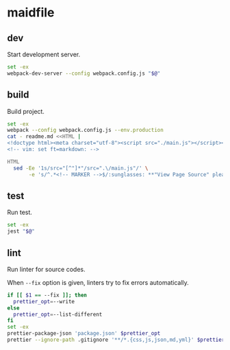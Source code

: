 # maidfile

## dev

Start development server.

```bash
set -ex
webpack-dev-server --config webpack.config.js "$@"
```

## build

Build project.

```bash
set -ex
webpack --config webpack.config.js --env.production
cat - readme.md <<HTML |
<!doctype html><meta charset="utf-8"><script src="./main.js"></script><noscript>
<!-- vim: set ft=markdown: -->

HTML
  sed -Ee '1s/src="[^"]*"/src=".\/main.js"/' \
       -e 's/^.*<!-- MARKER -->$/:sunglasses: **"View Page Source" please!! You will see suprising result.**/' > docs/index.html
```

## test

Run test.

```bash
set -ex
jest "$@"
```

## lint

Run linter for source codes.

When `--fix` option is given, linters try to fix errors automatically.

```bash
if [[ $1 == --fix ]]; then
  prettier_opt=--write
else
  prettier_opt=--list-different
fi
set -ex
prettier-package-json 'package.json' $prettier_opt
prettier --ignore-path .gitignore '**/*.{css,js,json,md,yml}' $prettier_opt
```

